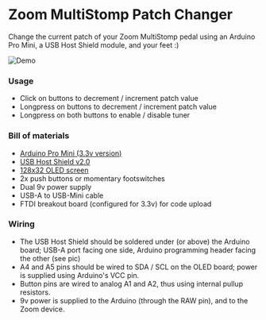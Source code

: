 # Zoom MultiStomp Patch Changer

Change the current patch of your Zoom MultiStomp pedal using an Arduino Pro Mini, a USB Host Shield module, and your feet :)

![Demo](img/demo.jpg)

### Usage
- Click on buttons to decrement / increment patch value
- Longpress on buttons to decrement / increment patch value
- Longpress on both buttons to enable / disable tuner


### Bill of materials
- [Arduino Pro Mini (3.3v version)](img/APMv33.jpg)
- [USB Host Shield v2.0](img/UHSv2.jpg)
- [128x32 OLED screen](img/OLED.jpg)
- 2x push buttons or momentary footswitches
- Dual 9v power supply
- USB-A to USB-Mini cable
- FTDI breakout board (configured for 3.3v) for code upload


### Wiring
- The USB Host Shield should be soldered under (or above) the Arduino board; USB-A port facing one side, Arduino programming header facing the other (see pic)
- A4 and A5 pins should be wired to SDA / SCL on the OLED board; power is supplied using Arduino's VCC pin.
- Button pins are wired to analog A1 and A2, thus using internal pullup resistors.
- 9v power is supplied to the Arduino (through the RAW pin), and to the Zoom device.

